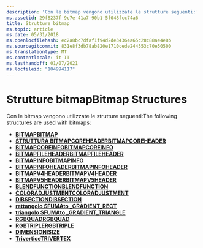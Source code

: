 ```yaml
---
description: 'Con le bitmap vengono utilizzate le strutture seguenti:'
ms.assetid: 29f8237f-9c7e-41a7-90b1-5f048fcc74a6
title: Strutture bitmap
ms.topic: article
ms.date: 05/31/2018
ms.openlocfilehash: ec2a8bc7dfaf1f94d2de34364a65c28c88ae4e8b
ms.sourcegitcommit: 831e8f3db78ab820e1710cede244553c70e50500
ms.translationtype: MT
ms.contentlocale: it-IT
ms.lasthandoff: 01/07/2021
ms.locfileid: "104994117"
---
```

# <a name="bitmap-structures"></a><span data-ttu-id="023aa-103">Strutture bitmap</span><span class="sxs-lookup"><span data-stu-id="023aa-103">Bitmap Structures</span></span>

<span data-ttu-id="023aa-104">Con le bitmap vengono utilizzate le strutture seguenti:</span><span class="sxs-lookup"><span data-stu-id="023aa-104">The following structures are used with bitmaps:</span></span>

-   [<span data-ttu-id="023aa-105">**BITMAP**</span><span class="sxs-lookup"><span data-stu-id="023aa-105">**BITMAP**</span></span>](/windows/win32/api/wingdi/ns-wingdi-bitmap)
-   [<span data-ttu-id="023aa-106">**STRUTTURA BITMAPCOREHEADER**</span><span class="sxs-lookup"><span data-stu-id="023aa-106">**BITMAPCOREHEADER**</span></span>](/windows/win32/api/wingdi/ns-wingdi-bitmapcoreheader)
-   [<span data-ttu-id="023aa-107">**BITMAPCOREINFO**</span><span class="sxs-lookup"><span data-stu-id="023aa-107">**BITMAPCOREINFO**</span></span>](/windows/win32/api/wingdi/ns-wingdi-bitmapcoreinfo)
-   [<span data-ttu-id="023aa-108">**BITMAPFILEHEADER**</span><span class="sxs-lookup"><span data-stu-id="023aa-108">**BITMAPFILEHEADER**</span></span>](/windows/win32/api/wingdi/ns-wingdi-bitmapfileheader)
-   [<span data-ttu-id="023aa-109">**BITMAPINFO**</span><span class="sxs-lookup"><span data-stu-id="023aa-109">**BITMAPINFO**</span></span>](/windows/win32/api/wingdi/ns-wingdi-bitmapinfo)
-   <span data-ttu-id="023aa-110">[**BITMAPINFOHEADER**](/previous-versions//dd183376(v=vs.85))</span><span class="sxs-lookup"><span data-stu-id="023aa-110">[**BITMAPINFOHEADER**](/previous-versions//dd183376(v=vs.85))</span></span>
-   [<span data-ttu-id="023aa-111">**BITMAPV4HEADER**</span><span class="sxs-lookup"><span data-stu-id="023aa-111">**BITMAPV4HEADER**</span></span>](/windows/desktop/api/Wingdi/ns-wingdi-bitmapv4header)
-   [<span data-ttu-id="023aa-112">**BITMAPV5HEADER**</span><span class="sxs-lookup"><span data-stu-id="023aa-112">**BITMAPV5HEADER**</span></span>](/windows/desktop/api/Wingdi/ns-wingdi-bitmapv5header)
-   [<span data-ttu-id="023aa-113">**BLENDFUNCTION**</span><span class="sxs-lookup"><span data-stu-id="023aa-113">**BLENDFUNCTION**</span></span>](/windows/desktop/api/Wingdi/ns-wingdi-blendfunction)
-   [<span data-ttu-id="023aa-114">**COLORADJUSTMENT**</span><span class="sxs-lookup"><span data-stu-id="023aa-114">**COLORADJUSTMENT**</span></span>](/windows/win32/api/wingdi/ns-wingdi-coloradjustment)
-   [<span data-ttu-id="023aa-115">**DIBSECTION**</span><span class="sxs-lookup"><span data-stu-id="023aa-115">**DIBSECTION**</span></span>](/windows/win32/api/wingdi/ns-wingdi-dibsection)
-   [<span data-ttu-id="023aa-116">**rettangolo SFUMAto \_**</span><span class="sxs-lookup"><span data-stu-id="023aa-116">**GRADIENT\_RECT**</span></span>](/windows/desktop/api/Wingdi/ns-wingdi-gradient_rect)
-   [<span data-ttu-id="023aa-117">**triangolo SFUMAto \_**</span><span class="sxs-lookup"><span data-stu-id="023aa-117">**GRADIENT\_TRIANGLE**</span></span>](/windows/desktop/api/Wingdi/ns-wingdi-gradient_triangle)
-   [<span data-ttu-id="023aa-118">**RGBQUAD**</span><span class="sxs-lookup"><span data-stu-id="023aa-118">**RGBQUAD**</span></span>](/windows/win32/api/wingdi/ns-wingdi-rgbquad)
-   [<span data-ttu-id="023aa-119">**RGBTRIPLE**</span><span class="sxs-lookup"><span data-stu-id="023aa-119">**RGBTRIPLE**</span></span>](/windows/win32/api/wingdi/ns-wingdi-rgbtriple)
-   <span data-ttu-id="023aa-120">[**DIMENSIONI**](/previous-versions//dd145106(v=vs.85))</span><span class="sxs-lookup"><span data-stu-id="023aa-120">[**SIZE**](/previous-versions//dd145106(v=vs.85))</span></span>
-   [<span data-ttu-id="023aa-121">**Trivertice**</span><span class="sxs-lookup"><span data-stu-id="023aa-121">**TRIVERTEX**</span></span>](/windows/desktop/api/Wingdi/ns-wingdi-trivertex)

 

 
